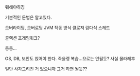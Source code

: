 뭐해야하징

기본적인 문법은 알고있다.

오버라이딩, 오버로딩
JVM 작동 방식
클로저
람다식
스레드

콜렉션 프레임워크?

등등...

OS, DB, 보안도 얹어야 한다.
죽을랭
복습...으로는 안될듯? 사실 몰라레후

일단 사자그려진 거 있으니까 그거 하면 될듯??